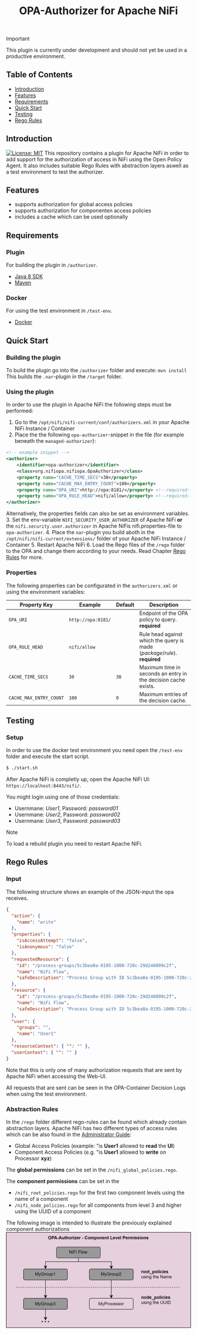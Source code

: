 <h1 align="center"> OPA-Authorizer for Apache NiFi</h1> <br>

> [!IMPORTANT]  
> This plugin is currently under development and should not yet be used in a productive environment.

## Table of Contents

- [Introduction](#introduction)
- [Features](#features)
- [Requirements](#requirements)
- [Quick Start](#quick-start)
- [Testing](#testing)
- [Rego Rules](#rego-rules)


## Introduction

[![License: MIT](https://img.shields.io/badge/License-MIT-yellow.svg)](https://opensource.org/licenses/MIT)
This repository contains a plugin for Apache NiFi in order to add support for the authorization of access in NiFi using the Open Policy Agent. It also includes suitable Rego Rules with abstraction layers aswell as a test environment to test the authorizer.

## Features
* supports authorization for global access policies 
* supports authorization for componenten access policies
* includes a cache which can be used optionally


## Requirements

### Plugin
For building the plugin in ``/authorizer``.

* [Java 8 SDK](http://www.oracle.com/technetwork/java/javase/downloads/jdk8-downloads-2133151.html)
* [Maven](https://maven.apache.org/download.cgi)


### Docker
For using the test environment in ``/test-env``.

* [Docker](https://www.docker.com/get-docker)


## Quick Start

### Building the plugin
To build the plugin go into the ``/authorizer`` folder and execute:
````mvn install````
This builds the ``.nar``-plugin in the ``/target`` folder.

### Using the plugin

In order to use the plugin in Apache NiFi the following steps must be performed:
1. Go to the ``/opt/nifi/nifi-current/conf/authorizers.xml`` in your Apache NiFi Instance / Container
2. Place the the following ``opa-authorizer``-snippet in the file (for example beneath the ``managed-authorizer``):
````xml
<!-- example snippet -->
<authorizer>
    <identifier>opa-authorizer</identifier>
    <class>org.nifiopa.nifiopa.OpaAuthorizer</class>
    <property name="CACHE_TIME_SECS">30</property>
    <property name="CACHE_MAX_ENTRY_COUNT">100</property>
    <property name="OPA_URI">http://opa:8181/</property> <!--required-->
    <property name="OPA_RULE_HEAD">nifi/allow</property> <!--required-->
</authorizer>
````
Alternatively, the properties fields can also be set as environment variables.
3. Set the env-variable ``NIFI_SECURITY_USER_AUTHORIZER`` of Apache NiFi **or** the ``nifi.security.user.authorizer`` in Apache NiFis nifi.properties-file to ``opa-authorizer``.
4. Place the ``nar``-plugin you build aboth in the ``/opt/nifi/nifi-current/extensions/`` folder of your Apache NiFi Instance / Container
5. Restart Apache NiFi
6. Load the Rego files of the ``/rego`` folder to the OPA and change them according to your needs. Read Chapter [Rego Rules](#rego-rules) for more.

### Properties
The following properties can be configurated in the ``authorizers.xml`` or using the environment variables:

| Property Key | Example | Default | Description |
| --- | --- | --- | --- |
| `OPA_URI` | `http://opa:8181/` |  | Endpoint of the OPA policy to query. **required** |
| `OPA_RULE_HEAD` | `nifi/allow` |  | Rule head against which the query is made (*package*/*rule*). **required** |
| `CACHE_TIME_SECS` | `30` | `30` | Maximum time in seconds an entry in the decision cache exists. |
| `CACHE_MAX_ENTRY_COUNT` | `100` | `0` | Maximum entries of the decision cache. |

## Testing

### Setup
In order to use the docker test environment you need open the ``/test-env`` folder and execute the start script.
```bash
$ ./start.sh
```

After Apache NiFi is completly up, open the Apache NiFi UI: ``https://localhost:8443/nifi/``.

You might login using one of those credentials:
- Usernmane: *User1*, Password: *password01*
- Usernmane: *User2*, Password: *password02*
- Usernmane: *User3*, Password: *password03*

> [!NOTE]  
> To load a rebuild plugin you need to restart Apache NiFi.


## Rego Rules

### Input
The following structure shows an example of the JSON-input the opa receives.
````json
{
  "action": { 
    "name": "write" 
  },
  "properties": { 
    "isAccessAttempt": "false", 
    "isAnonymous": "false" 
  },
  "requestedResource": {
    "id": "/process-groups/5c3bea0a-0195-1000-720c-29d246009c2f",
    "name": "NiFi Flow",
    "safeDescription": "Process Group with ID 5c3bea0a-0195-1000-720c-29d246009c2f"
  },
  "resource": {
    "id": "/process-groups/5c3bea0a-0195-1000-720c-29d246009c2f",
    "name": "NiFi Flow",
    "safeDescription": "Process Group with ID 5c3bea0a-0195-1000-720c-29d246009c2f"
  },
  "user": { 
    "groups": "", 
    "name": "User1" 
  },
  "resourceContext": { "": "" },
  "userContext": { "": "" }
}
````
Note that this is only one of many authorization requests that are sent by Apache NiFi when accessing the Web-UI.

All requests that are sent can be seen in the OPA-Container Decision Logs when using the test environment.

### Abstraction Rules
In the ``/rego`` folder different rego-rules can be found which already contain abstraction layers. Apache NiFi has two different types of access rules which can be also found in the [Administrator Guide](https://nifi.apache.org/docs/nifi-docs/html/administration-guide.html#access-policies):
- Global Access Policies (example: "is **User1** allowed to **read** the **UI**)
- Component Access Policies (e.g. "is **User1** allowed to **write** on Processor **xyz**)

The **global permissions** can be set in the ``/nifi_global_policies.rego``.

The **component permissions** can be set in the
- ``/nifi_root_policies.rego`` for the first two component levels using the name of a component
- ``/nifi_node_policies.rego`` for all components from level 3 and higher using the UUID of a component

The following image is intended to illustrate the previously explained component authorizations
![alt](/docs/readme/component-logic.svg)
